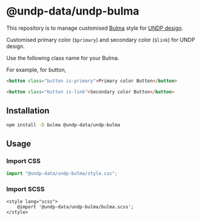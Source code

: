 # @undp-data/undp-bulma

This repository is to manage customised [Bulma](https://bulma.io/documentation/) style for [UNDP design](https://design.undp.org/).

Customised primary color (`$primary`) and secondary color (`$link`) for UNDP design.

Use the following class name for your Bulma.

For example, for button,

```html
<button class="button is-primary">Primary color Button</button>

<button class="button is-link">Secondary color Button</button>
```

## Installation

```bash
npm install -D bulma @undp-data/undp-bulma
```

## Usage

### Import CSS

```ts
import "@undp-data/undp-bulma/style.css";
```

### Import SCSS

```svelte
<style lang="scss">
    @import '@undp-data/undp-bulma/bulma.scss';
</style>
```
